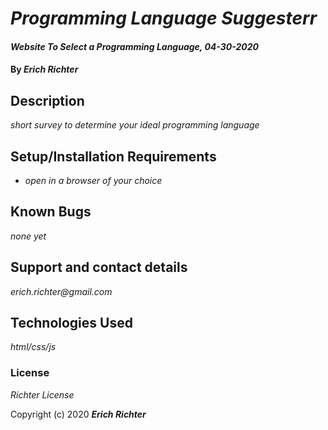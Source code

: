 # _Programming Language Suggesterr_

#### _Website To Select a Programming Language, 04-30-2020_

#### By _**Erich Richter**_

## Description

_short survey to determine your ideal programming language_

## Setup/Installation Requirements

* _open in a browser of your choice_

## Known Bugs

_none yet_

## Support and contact details

_erich.richter@gmail.com_

## Technologies Used

_html/css/js_

### License

*Richter License*

Copyright (c) 2020 **_Erich Richter_**